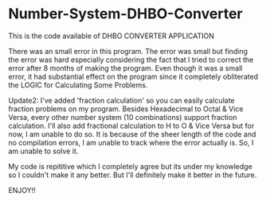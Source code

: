 # Number-System-DHBO-Converter
This is the code available of DHBO CONVERTER APPLICATION


There was an small error in this program. The error was small but finding the error was hard especially considering the fact that
I tried to correct the error after 8 months of making the program. Even though it was a small error, it had substantial effect on
the program since it completely obliterated the LOGIC for Calculating Some Problems. 

Update2: I've added 'fraction calculation' so you can easily calculate fraction problems on my program. Besides Hexadecimal to Octal & Vice Versa,
every other number system (10 combinations) support fraction calculation. I'll also add fractional calculation to H to O & Vice Versa but for now,
I am unable to do so. It is because of the sheer length of the code and no compilation errors, I am unable to track where the error actually is.
So, I am unable to solve it.

My code is repititive which I completely agree but its under my knowledge so I couldn't make it any better. But I'll definitely make it better in 
the future.

ENJOY!!
